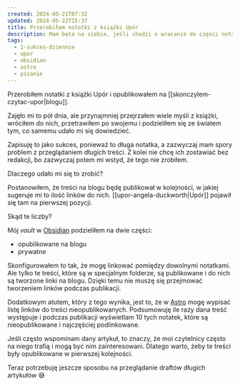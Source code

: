 ```yaml
---
created: 2024-05-21T07:32
updated: 2024-05-22T15:37
title: Przerobiłem notatki z książki Upór
description: Mam bata na siebie, jeśli chodzi o wracanie do części notatek. Pomaga mi w tym Astro.
tags:
  - 1-sukces-dziennie
  - upor
  - obsidian
  - astro
  - pisanie
---
```

Przerobiłem notatki z książki Upór i opublikowałem na [[skonczylem-czytac-upor|blogu]].

Zajęło mi to pół dnia, ale przynajmniej przejrzałem wiele myśli z książki, wróciłem do nich, przetrawiłem po swojemu i podzieliłem się ze światem tym, co samemu udało mi się dowiedzieć.

Zapisuję to jako sukces, ponieważ to długa notatka, a zazwyczaj mam spory problem z przeglądaniem długich treści. Z kolei nie chcę ich zostawiać bez redakcji, bo zazwyczaj potem mi wstyd, że tego nie zrobiłem.

Dlaczego udało mi się to zrobić?

Postanowiłem, że treści na blogu będę publikował w kolejności, w jakiej sugeruje mi to ilość linków do nich. [[upor-angela-duckworth|Upór]] pojawił się tam na pierwszej pozycji.

Skąd te liczby?

Mój *vault* w [Obsidian](https://obsidian.md/) podzieliłem na dwie części:
- opublikowane na blogu
- prywatne

Skonfigurowałem to tak, że mogę linkować pomiędzy dowolnymi notatkami. Ale tylko te treści, które są w specjalnym folderze, są publikowane i do nich są tworzone linki na blogu. Dzięki temu nie muszę się przejmować tworzeniem linków podczas publikacji.

Dodatkowym atutem, który z tego wynika, jest to, że w [Astro](https://github.com/degregar/astro-digital-garden) mogę wypisać listę linków do treści nieopublikowanych. Podsumowuję ile razy dana treść występuje i podczas publikacji wyświetlam 10 tych notatek, które są nieopublikowane i najczęściej podlinkowane.

Jeśli często wspominam dany artykuł, to znaczy, że moi czytelnicy często na niego trafią i mogą być nim zainteresowani. Dlatego warto, żeby te treści były opublikowane w pierwszej kolejności.

Teraz potrzebuję jeszcze sposobu na przeglądanie draftów długich artykułów 😅